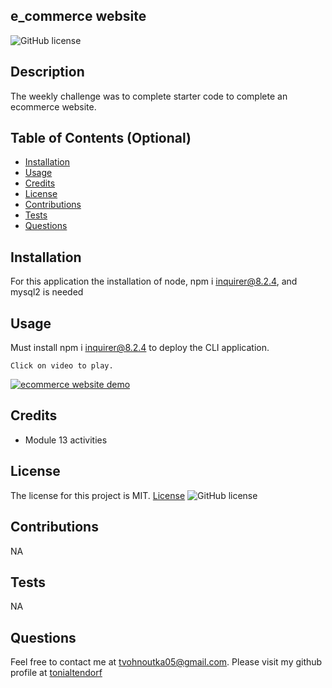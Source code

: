## e_commerce website
  ![GitHub license](https://img.shields.io/badge/license-MIT-blueviolet.svg)

  ## Description

  The weekly challenge was to complete starter code to complete an ecommerce website. 

  ## Table of Contents (Optional)
    
  - [Installation](#Installation)
  - [Usage](#Usage)
  - [Credits](#Credits)
  - [License](#license)
  - [Contributions](#Contributions)
  - [Tests](#Tests)
  - [Questions](#Questions)
  
  ## Installation
  For this application the installation of node, npm i inquirer@8.2.4, and mysql2 is needed
  
  ## Usage
 Must install npm i inquirer@8.2.4 to deploy the CLI application.
  
    Click on video to play.
[![ecommerce website demo](https://img.youtube.com/vi/ll6ZDLfOYso/0.jpg)](https://www.youtube.com/watch?v=ll6ZDLfOYso)
  ## Credits

  - Module 13 activities


  
  ## License
  The license for this project is MIT.
  [License](#license)
  ![GitHub license](https://img.shields.io/badge/license-MIT-blueviolet.svg)
  
  ## Contributions
NA
  
  ## Tests
NA

  ## Questions
  Feel free to contact me at tvohnoutka05@gmail.com.
  Please visit my github profile at [tonialtendorf](https://github.com/tonialtendorf/)

